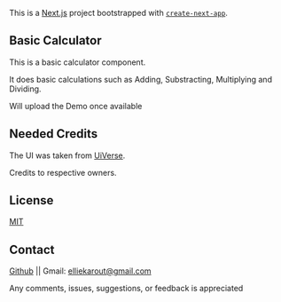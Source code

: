 This is a [Next.js](https://nextjs.org) project bootstrapped with [`create-next-app`](https://nextjs.org/docs/app/api-reference/cli/create-next-app).


## Basic Calculator

This is a basic calculator component.

It does basic calculations such as Adding, Substracting, Multiplying and Dividing.

Will upload the Demo once available


## Needed Credits

The UI was taken from [UiVerse](https://uiverse.io/emmanuelh-dev/jolly-duck-70).

Credits to respective owners.

##  License

[MIT](./License)


## Contact

[Github](https://github.com/elliek17) || Gmail: elliekarout@gmail.com

Any comments, issues, suggestions, or feedback is appreciated